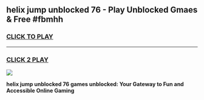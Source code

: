 
## helix jump unblocked 76 - Play Unblocked Gmaes & Free #fbmhh
<h3>
<a href="https://news.freeplayer.one?title=helix_jump_unblocked_76&ref=24F">CLICK TO PLAY</a></h3>
<hr>

<h3>
<a href="https://news.freeplayer.one?title=helix_jump_unblocked_76&ref=24F">CLICK 2 PLAY</a>
  
</h3>

<a href="https://news.freeplayer.one?title=helix_jump_unblocked_76&ref=24F/"><img src="https://clearcache.store/games.png"></a>


**helix jump unblocked 76 games unblocked: Your Gateway to Fun and Accessible Online Gaming**

